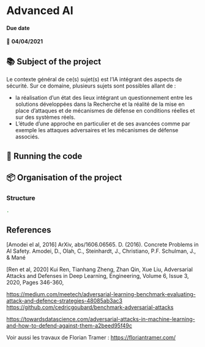 # Advanced AI

#### Due date
:calendar: **04/04/2021**  

## :books: Subject of the project
Le contexte général de ce(s) sujet(s) est l’IA intégrant des aspects de sécurité. Sur ce domaine, plusieurs sujets sont possibles allant de :  
- la réalisation d’un état des lieux intégrant un questionnement entre les solutions développées dans la Recherche et la réalité de la mise en place d’attaques et de mécanismes de défense en conditions réelles et sur des systèmes réels.  
- L’étude d’une approche en particulier et de ses avancées comme par exemple les attaques adversaires et les mécanismes de défense associés.

## :runner: Running the code

## :package: Organisation of the project

### Structure

```bash 
.
```

## References 
[Amodei el al, 2016] ArXiv, abs/1606.06565. D. (2016). Concrete Problems in AI Safety. Amodei, D., Olah, C., Steinhardt, J., Christiano, P.F. Schulman, J., & Mané  

[Ren et al, 2020] Kui Ren, Tianhang Zheng, Zhan Qin, Xue Liu, Adversarial Attacks and Defenses in Deep Learning, Engineering, Volume 6, Issue 3, 2020, Pages 346-360,

https://medium.com/meetech/adversarial-learning-benchmark-evaluating-attack-and-defence-strategies-48085ab3ac3
https://github.com/cedricgoubard/benchmark-adversarial-attacks


https://towardsdatascience.com/adversarial-attacks-in-machine-learning-and-how-to-defend-against-them-a2beed95f49c

Voir aussi les travaux de Florian Tramer : https://floriantramer.com/